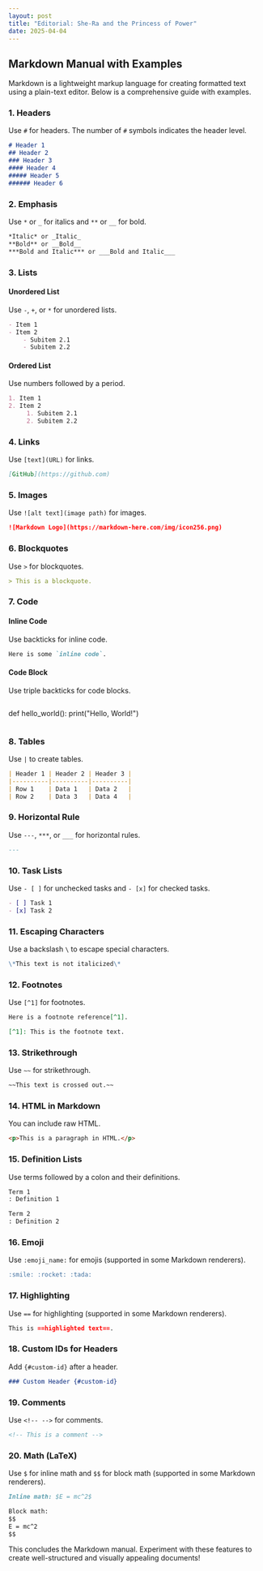 ```yaml
---
layout: post
title: "Editorial: She-Ra and the Princess of Power"
date: 2025-04-04
---
```

 
## Markdown Manual with Examples

Markdown is a lightweight markup language for creating formatted text using a plain-text editor. Below is a comprehensive guide with examples.

### 1. Headers
Use `#` for headers. The number of `#` symbols indicates the header level.

```markdown
# Header 1
## Header 2
### Header 3
#### Header 4
##### Header 5
###### Header 6
```

### 2. Emphasis
Use `*` or `_` for italics and `**` or `__` for bold.

```markdown
*Italic* or _Italic_
**Bold** or __Bold__
***Bold and Italic*** or ___Bold and Italic___
```

### 3. Lists
#### Unordered List
Use `-`, `+`, or `*` for unordered lists.

```markdown
- Item 1
- Item 2
    - Subitem 2.1
    - Subitem 2.2
```

#### Ordered List
Use numbers followed by a period.

```markdown
1. Item 1
2. Item 2
     1. Subitem 2.1
     2. Subitem 2.2
```

### 4. Links
Use `[text](URL)` for links.

```markdown
[GitHub](https://github.com)
```

### 5. Images
Use `![alt text](image path)` for images.

```markdown
![Markdown Logo](https://markdown-here.com/img/icon256.png)
```

### 6. Blockquotes
Use `>` for blockquotes.

```markdown
> This is a blockquote.
```

### 7. Code
#### Inline Code
Use backticks for inline code.

```markdown
Here is some `inline code`.
```

#### Code Block
Use triple backticks for code blocks.

```markdown
```
def hello_world():
        print("Hello, World!")
```
```

### 8. Tables
Use `|` to create tables.

```markdown
| Header 1 | Header 2 | Header 3 |
|----------|----------|----------|
| Row 1    | Data 1   | Data 2   |
| Row 2    | Data 3   | Data 4   |
```

### 9. Horizontal Rule
Use `---`, `***`, or `___` for horizontal rules.

```markdown
---
```

### 10. Task Lists
Use `- [ ]` for unchecked tasks and `- [x]` for checked tasks.

```markdown
- [ ] Task 1
- [x] Task 2
```

### 11. Escaping Characters
Use a backslash `\` to escape special characters.

```markdown
\*This text is not italicized\*
```

### 12. Footnotes
Use `[^1]` for footnotes.

```markdown
Here is a footnote reference[^1].

[^1]: This is the footnote text.
```

### 13. Strikethrough
Use `~~` for strikethrough.

```markdown
~~This text is crossed out.~~
```

### 14. HTML in Markdown
You can include raw HTML.

```markdown
<p>This is a paragraph in HTML.</p>
```

### 15. Definition Lists
Use terms followed by a colon and their definitions.

```markdown
Term 1
: Definition 1

Term 2
: Definition 2
```

### 16. Emoji
Use `:emoji_name:` for emojis (supported in some Markdown renderers).

```markdown
:smile: :rocket: :tada:
```

### 17. Highlighting
Use `==` for highlighting (supported in some Markdown renderers).

```markdown
This is ==highlighted text==.
```

### 18. Custom IDs for Headers
Add `{#custom-id}` after a header.

```markdown
### Custom Header {#custom-id}
```

### 19. Comments
Use `<!-- -->` for comments.

```markdown
<!-- This is a comment -->
```

### 20. Math (LaTeX)
Use `$` for inline math and `$$` for block math (supported in some Markdown renderers).

```markdown
Inline math: $E = mc^2$

Block math:
$$
E = mc^2
$$
```

This concludes the Markdown manual. Experiment with these features to create well-structured and visually appealing documents!
